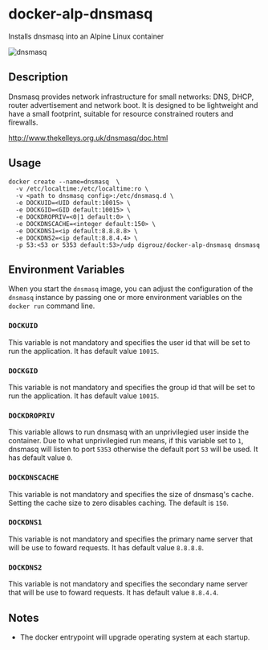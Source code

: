 # docker-alp-dnsmasq
Installs dnsmasq into an Alpine Linux container

![dnsmasq](http://www.thekelleys.org.uk/dnsmasq/images/icon.png)

## Description
Dnsmasq provides network infrastructure for small networks: DNS, DHCP, router advertisement and network boot. It is designed to be lightweight and have a small footprint, suitable for resource constrained routers and firewalls.

http://www.thekelleys.org.uk/dnsmasq/doc.html

## Usage

    docker create --name=dnsmasq  \
      -v /etc/localtime:/etc/localtime:ro \
      -v <path to dnsmasq config>:/etc/dnsmasq.d \
      -e DOCKUID=<UID default:10015> \
      -e DOCKGID=<GID default:10015> \
      -e DOCKDROPRIV=<0|1 default:0> \
      -e DOCKDNSCACHE=<integer default:150> \
      -e DOCKDNS1=<ip default:8.8.8.8> \
      -e DOCKDNS2=<ip default:8.8.4.4> \
      -p 53:<53 or 5353 default:53>/udp digrouz/docker-alp-dnsmasq dnsmasq

## Environment Variables

When you start the `dnsmasq` image, you can adjust the configuration of the `dnsmasq` instance by passing one or more environment variables on the `docker run` command line.

### `DOCKUID`

This variable is not mandatory and specifies the user id that will be set to run the application. It has default value `10015`.

### `DOCKGID`

This variable is not mandatory and specifies the group id that will be set to run the application. It has default value `10015`.

### `DOCKDROPRIV`

This variable allows to run dnsmasq with an unprivilegied user inside the container. Due to what unprivilegied run means, if this variable set to `1`, dnsmasq will listen to
port `5353` otherwise the default port `53` will be used. It has default value `0`.

### `DOCKDNSCACHE`

This variable is not mandatory and specifies the size of dnsmasq's cache. Setting the cache size to zero disables caching. The default is `150`.

### `DOCKDNS1`

This variable is not mandatory and specifies the primary name server that will be use to foward requests. It has default value `8.8.8.8`.

### `DOCKDNS2`

This variable is not mandatory and specifies the secondary name server that will be use to foward requests. It has default value `8.8.4.4`.

## Notes

* The docker entrypoint will upgrade operating system at each startup.
